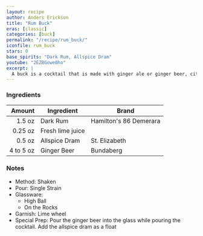 ```yaml
---
layout: recipe
author: Anders Erickson
title: "Rum Buck"
eras: [classic]
categories: [buck]
permalink: "/recipe/rum_buck/"
iconfile: rum_buck
stars: 0
base_spirits: "Dark Rum, Allspice Dram"
youtube: "2EZBGowe0ho"
excerpt: |
  A buck is a cocktail that is made with ginger ale or ginger beer, citrus juice, and any of a number of base liquors. Buck cocktails are sometimes called mules.
---
```


### Ingredients

|    Amount | Ingredient       | Brand                  |
| --------: | ---------------- | ---------------------- |
|    1.5 oz | Dark Rum         | Hamilton's 86 Demerara |
|   0.25 oz | Fresh lime juice |
|    0.5 oz | Allspice Dram    | St. Elizabeth          |
| 4 to 5 oz | Ginger Beer      | Bundaberg              |

### Notes

- Method: Shaken
- Pour: Single Strain
- Glassware:
  - High Ball
  - On the Rocks
- Garnish: Lime wheel
- Special Prep: Pour the ginger beer into the glass while pouring the cocktail. Add the allspice dram as a float
